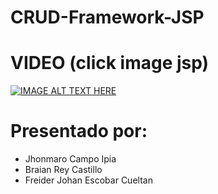 # CRUD-Framework-JSP

# VIDEO (click image jsp)
[![IMAGE ALT TEXT HERE](https://img.youtube.com/vi/poActX5zvw8/0.jpg)](https://youtu.be/poActX5zvw8)

# Presentado por:
- Jhonmaro Campo Ipia
- Braian Rey Castillo
- Freider Johan Escobar Cueltan
